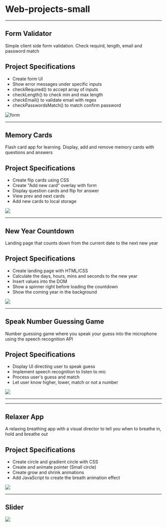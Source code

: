 # Web-projects-small


<hr>

## Form Validator 

Simple client side form validation. Check requird, length, email and password match

## Project Specifications

- Create form UI
- Show error messages under specific inputs
- checkRequired() to accept array of inputs
- checkLength() to check min and max length
- checkEmail() to validate email with regex
- checkPasswordsMatch() to match confirm password



<img src="https://i.ibb.co/MnQqgyT/form.gif" alt="form"/>


<hr>

## Memory Cards

Flash card app for learning. Display, add and remove memory cards with questions and answers

## Project Specifications

- Create flip cards using CSS
- Create "Add new card" overlay with form
- Display question cards and flip for answer
- View prev and next cards
- Add new cards to local storage



<img src="https://i.ibb.co/fYFF2kd/Memory-Cards.gif">


<hr>


## New Year Countdown

Landing page that counts down from the current date to the next new year

## Project Specifications

- Create landing page with HTML/CSS
- Calculate the days, hours, mins and seconds to the new year
- Insert values into the DOM
- Show a spinner right before loading the countdown
- Show the coming year in the background


<img src="https://i.ibb.co/fnWfPJ9/bandicam-2023-02-12-14-57-36-248.gif">




<hr>


## Speak Number Guessing Game

Number guessing game where you speak your guess into the microphone using the speech recognition API

## Project Specifications

- Display UI directing user to speak guess
- Implement speech recognition to listen to mic
- Process user's guess and match
- Let user know higher, lower, match or not a number



<img src="https://i.ibb.co/5RZ8M0g/speak-number.gif">


<hr>



<!-- ## Custom Video Player

Custom video player using the HTML5 video element and it's JavaScript API with a custom design

## Project Specifications

- Display custom video player styled with CSS
- Play/pause
- Stop
- Video progress bar
- Set progress bar time
- Display time in mins and seconds



<img src="./Custom Video Player/gif/bandicam 2023-03-08 18-03-15-664.gif"> -->


<hr>


## Relaxer App

A relaxing breathing app with a visual director to tell you when to breathe in, hold and breathe out

## Project Specifications

- Create circle and gradient circle with CSS
- Create and animate pointer (Small circle)
- Create grow and shrink animations
- Add JavaScript to create the breath animation effect


<img src="https://i.ibb.co/HNhyCY0/bandicam-2023-03-09-13-31-03-714.gif">


<hr>


## Slider

<img src="https://i.ibb.co/hFPrKqs/slider.gif">
